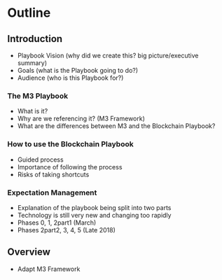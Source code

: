 # Outline

## Introduction
- Playbook Vision (why did we create this? big picture/executive summary)
- Goals (what is the Playbook going to do?)
- Audience (who is this Playbook for?)

### The M3 Playbook
- What is it?
- Why are we referencing it? (M3 Framework)
- What are the differences between M3 and the Blockchain Playbook?

### How to use the Blockchain Playbook
- Guided process
- Importance of following the process
- Risks of taking shortcuts

### Expectation Management
- Explanation of the playbook being split into two parts
- Technology is still very new and changing too rapidly
- Phases 0, 1, 2part1 (March)
- Phases 2part2, 3, 4, 5 (Late 2018)

## Overview
- Adapt M3 Framework
